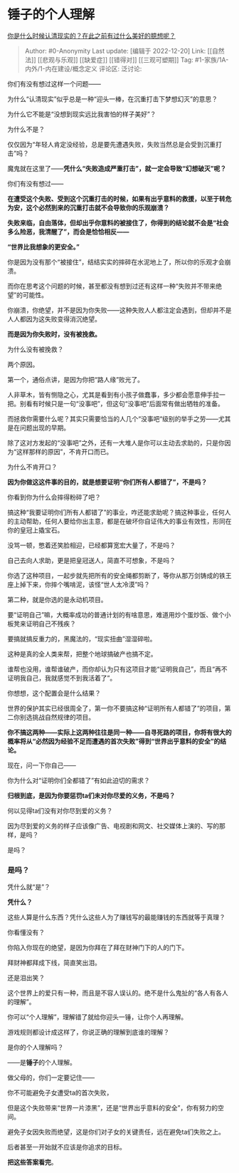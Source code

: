 # 锤子的个人理解
[你是什么时候认清现实的？在此之前有过什么美好的臆想呢？](https://www.zhihu.com/question/316295224/answer/2808740846)

> Author: #0-Anonymity
> Last update: [编辑于 2022-12-20]
> Link: [[自然法]] [[悲观与乐观]] [[缺爱症]] [[错得对]] [[三观可塑期]]
> Tag: #1-家族/1A-内外/1-内在建设/概念定义
> 评论区:
> 泛讨论:

你们有没有想过这样一个问题——

为什么“认清现实”似乎总是一种“迎头一棒，在沉重打击下梦想幻灭”的意思？

为什么它不能是“没想到现实远比我害怕的样子美好”？

为什么不是？

仅仅因为“年轻人肯定没经验，总是要先遭遇失败，失败当然总是会受到沉重打击”吗？

魔鬼就在这里了——**凭什么“失败造成严重打击”，就一定会导致“幻想破灭”呢？**

你们有没有想过——

**在遭受这个失败、受到这个沉重打击的时候，如果有出乎意料的救援，以至于转危为安，这个必然到来的沉重打击就不会导致你的乐观崩溃？**

**失败来临，自由落体，但却出乎你意料的被接住了，你得到的结论就不会是“社会多么险恶，我清醒了”，而会是恰恰相反——**

**“世界比我想象的更安全。”**

你是因为没有那个“被接住”，结结实实的摔碎在水泥地上了，所以你的乐观才会崩溃。

而你在思考这个问题的时候，甚至都没有想到过还有这样一种“失败并不带来绝望”的可能性。

你崩溃，你绝望，并不是因为你失败——这种失败人人都注定会遇到，但却并不是人人都因为这失败变得消沉绝望。

**而是因为你失败时，没有被挽救。**

为什么没有被挽救？

两个原因。

第一个，通俗点讲，是因为你把“路人缘”败光了。

人非草木，皆有恻隐之心，尤其是看到有小孩子做蠢事，多少都会愿意伸手拉一把。别看有时候只是一句“没事吧”，但这句“没事吧”后面常有做出牺牲的准备。

而拯救你需要什么呢？其实只需要恰当的人几个“没事吧“级别的举手之劳——尤其是在问题出现的早期。

除了这对方发起的“没事吧”之外，还有一大堆人是你可以主动去求助的，只是你因为“这样那样的原因”，不肯开口而已。

为什么不肯开口？

**因为你做这这件事的目的，就是想要证明“你们所有人都错了”，不是吗？**

你看到你为什么会摔得粉碎了吧？

搞这种“我要证明你们所有人都错了”的事业，咋还能求助呢？搞这种事业，任何人的主动帮助，任何人要给你出主意，都是在破坏你自证伟大的事业有效性，形同在你的皇冠上撬宝石。

没骂一顿，憋着还笑脸相迎，已经都算宽宏大量了，不是吗？

自己去向人求助，更是把皇冠送人，简直不可想象，不是吗？

你选了这种项目，一起步就先把所有的安全绳都剪断了，等你从那万剑铸成的铁王座上掉下来，你摔个嘴啃泥，该怪“世人太冷漠”吗？

第二种，就是你选的是永动机项目。

要“证明自己”嘛，大概率成功的普通计划的有啥意思，难道用炒个蛋炒饭、做个小板凳来证明自己不残疾？

要搞就搞反重力的，黑魔法的，“现实扭曲”湿湿碎啦。

这种是真的全人类来帮，把整个地球搞破产也搞不定。

谁帮也没用，谁帮谁破产，而你却认为只有这项目才能“证明我自己”，而且“再不证明我自己，我就感觉不到我活着了”。

你想想，这个配置会是什么结果？

世界的保护其实已经很周全了，第一你不要搞这种“证明所有人都错了”的项目，第二你别选挑战自然规律的项目。

**你不搞这两种——实际上这两种往往是同一种——自寻死路的项目，你将有很大的概率将从“必然因为经验不足而遭遇的首次失败”得到“世界出乎意料的安全”的结论。**

现在，问一下你自己——

你为什么对“证明你们全都错了”有如此迫切的需求？

**归根到底，是因为你要惩罚ta们未对你尽爱的义务，不是吗？**

何以见得ta们没有对你尽到爱的义务？

因为尽到爱的义务的样子应该像广告、电视剧和网文、社交媒体上演的、写的那样，是吗？

是吗？

### 是吗？

凭什么就“是”？

**凭什么？**

这些人算是什么东西？凭什么这些人为了赚钱写的最能赚钱的东西就等于真理？

你看懂没有？

你陷入你现在的绝望，是因为你拜在了拜在财神门下的人的门下。

拜财神都拜成下线，简直笑出泪。

还是泪出笑？

这个世界上的爱只有一种，而且是不容人误认的。绝不是什么鬼扯的“各人有各人的理解”。

你可以“个人理解”，理解错了就给你迎头一锤，让你个人再理解。

游戏规则都设计成这样了，你说正确的理解到底谁的理解？

是你的个人理解吗？

——是**锤子**的个人理解。

做父母的，你们一定要记住——

你不可能避免子女遭受ta的首次失败，

但是这个失败带来“世界一片漆黑”，还是“世界出乎意料的安全”，你有努力的空间。

避免子女因失败而绝望，这是你们对子女的关键责任，远在避免ta们失败之上。

后者甚至一开始就不应该是你追求的目标。

**把这些答案看完**。
